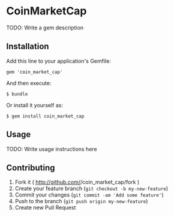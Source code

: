 # CoinMarketCap

TODO: Write a gem description

## Installation

Add this line to your application's Gemfile:

    gem 'coin_market_cap'

And then execute:

    $ bundle

Or install it yourself as:

    $ gem install coin_market_cap

## Usage

TODO: Write usage instructions here

## Contributing

1. Fork it ( http://github.com/<my-github-username>/coin_market_cap/fork )
2. Create your feature branch (`git checkout -b my-new-feature`)
3. Commit your changes (`git commit -am 'Add some feature'`)
4. Push to the branch (`git push origin my-new-feature`)
5. Create new Pull Request
